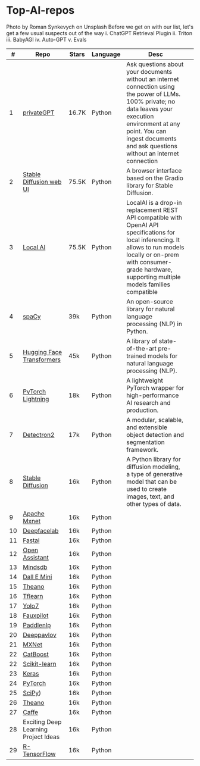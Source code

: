 # Top-AI-repos

Photo by Roman Synkevych on Unsplash
Before we get on with our list, let's get a few usual suspects out of the way
i. ChatGPT Retrieval Plugin
ii. Triton
iii. BabyAGI
iv. Auto-GPT
v. Evals


|#|  Repo  | Stars  |  Language |  Desc |   |
|---|---|---|---|---|---|
|1|[privateGPT](https://github.com/imartinez/privateGPT)|16.7K|   Python |  Ask questions about your documents without an internet connection using the power of LLMs. 100% private; no data leaves your execution environment at any point. You can ingest documents and ask questions without an internet connection |   |
|2|[Stable Diffusion web UI](https://github.com/AUTOMATIC1111/stable-diffusion-webui#stable-diffusion-web-ui)|75.5K| Python   |  A browser interface based on the Gradio library for Stable Diffusion. |   |
|3|[Local AI](https://github.com/go-skynet/local-ai)|75.5K|   Python |  LocalAI is a drop-in replacement REST API compatible with OpenAI API specifications for local inferencing. It allows to run models locally or on-prem with consumer-grade hardware, supporting multiple models families compatible |   |
|4|	[spaCy](https://github.com/explosion/spaCy)	| 39k		| Python		| An open-source library for natural language processing (NLP) in Python.	|
|5| [Hugging Face Transformers](https://github.com/huggingface/transformers)	| 45k	| Python	| A library of state-of-the-art pre-trained models for natural language processing (NLP).| 
|6| [PyTorch Lightning](https://github.com/Lightning-AI/lightning)	| 18k	| Python	| A lightweight PyTorch wrapper for high-performance AI research and production.| 
|7| [Detectron2](https://github.com/facebookresearch/detectron2)	| 17k	| Python	| A modular, scalable, and extensible object detection and segmentation framework.| 
|8| [Stable Diffusion](https://github.com/CompVis/stable-diffusion)	| 16k	| Python	| A Python library for diffusion modeling, a type of generative model that can be used to create images, text, and other types of data.| 
|9| [Apache Mxnet](https://github.com/apache/mxnet)	| 16k	| Python	| | 
|10| [Deepfacelab](https://github.com/iperov/DeepFaceLab)	| 16k	| Python	| | 
|11| [Fastai](https://github.com/fastai)	| 16k	| Python	| | 
|12| [Open Assistant](https://github.com/LAION-AI/Open-Assistant)	| 16k	| Python	| | 
|13| [Mindsdb](https://github.com/mindsdb/mindsdb)	| 16k	| Python	| | 
|14| [Dall E Mini](https://github.com/borisdayma/dalle-mini)	| 16k	| Python	| | 
|15| [Theano](https://github.com/Theano/Theano)	| 16k	| Python	| | 
|16| [Tflearn](https://github.com/tflearn/tflearn)	| 16k	| Python	| | 
|17| [Yolo7](https://github.com/WongKinYiu/yolov7)	| 16k	| Python	| | 
|18| [Fauxpilot](https://github.com/fauxpilot/fauxpilot)	| 16k	| Python	| | 
|19| [Paddlenlp](https://github.com/PaddlePaddle/PaddleNLP)	| 16k	| Python	| | 
|20| [Deeppavlov](https://github.com/deeppavlov/DeepPavlov)	| 16k	| Python	| | 
|21| [MXNet](https://github.com/apache/mxnet)	| 16k	| Python	| | 
|22| [CatBoost](https://github.com/catboost/catboost)	| 16k	| Python	| | 
|22| [Scikit-learn](https://github.com/scikit-learn/scikit-learn)	| 16k	| Python	| | 
|23| [Keras](https://github.com/keras-team/keras)	| 16k	| Python	| | 
|24| [PyTorch](https://github.com/pytorch/pytorch)	| 16k	| Python	| | 
|25| [SciPy](https://github.com/scipy/scipy))	| 16k	| Python	| | 
|26| [Theano](https://github.com/Theano/)	| 16k	| Python	| | 
|27| [Caffe](https://github.com/BVLC/caffe)	| 16k	| Python	| | 
|28| Exciting Deep Learning Project Ideas	| 16k	| Python	| | 
|29| [R-TensorFlow](https://github.com/rstudio/tensorflow)	| 16k	| Python	| | 


